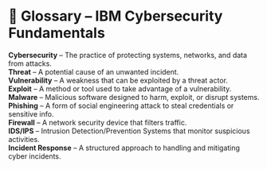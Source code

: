# 📘 Glossary – IBM Cybersecurity Fundamentals  

**Cybersecurity** – The practice of protecting systems, networks, and data from attacks.  
**Threat** – A potential cause of an unwanted incident.  
**Vulnerability** – A weakness that can be exploited by a threat actor.  
**Exploit** – A method or tool used to take advantage of a vulnerability.  
**Malware** – Malicious software designed to harm, exploit, or disrupt systems.  
**Phishing** – A form of social engineering attack to steal credentials or sensitive info.  
**Firewall** – A network security device that filters traffic.  
**IDS/IPS** – Intrusion Detection/Prevention Systems that monitor suspicious activities.  
**Incident Response** – A structured approach to handling and mitigating cyber incidents.  
